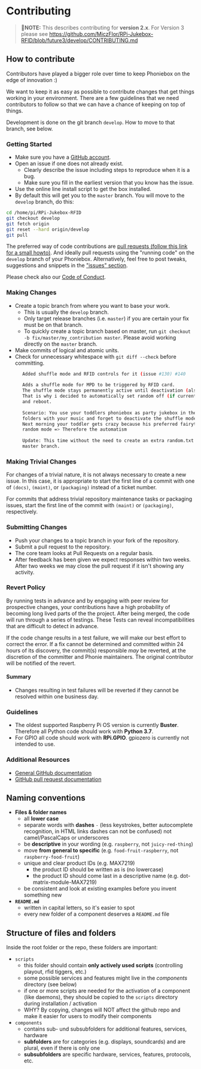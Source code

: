 # Contributing

> 📝**NOTE:** This describes contributing for **version 2.x**. For Version 3 please see <https://github.com/MiczFlor/RPi-Jukebox-RFID/blob/future3/develop/CONTRIBUTING.md>

## How to contribute

Contributors have played a bigger role over time to keep Phoniebox on the edge of innovation :)

We want to keep it as easy as possible to contribute changes that get things working in your environment. There are a few guidelines that we need contributors to follow so that we can have a chance of keeping on top of things.

Development is done on the git branch `develop`. How to move to that branch, see below.

### Getting Started

* Make sure you have a [GitHub account](https://github.com/signup/free).
* Open an issue if one does not already exist.
  * Clearly describe the issue including steps to reproduce when it is a bug.
  * Make sure you fill in the earliest version that you know has the issue.
* Use the online line install script to get the box installed.
* By default this will get you to the `master` branch. You will move to the `develop` branch, do this:

~~~bash
cd /home/pi/RPi-Jukebox-RFID
git checkout develop
git fetch origin
git reset --hard origin/develop
git pull
~~~

The preferred way of code contributions are [pull requests (follow this link for a small howto)](https://www.digitalocean.com/community/tutorials/how-to-create-a-pull-request-on-github). And ideally pull requests using the "running code" on the `develop` branch of your Phoniebox. Alternatively, feel free to post tweaks, suggestions and snippets in the ["issues" section](https://github.com/MiczFlor/RPi-Jukebox-RFID/issues).

Please check also our [Code of Conduct](CODE_OF_CONDUCT.md).

### Making Changes

* Create a topic branch from where you want to base your work.
  * This is usually the `develop` branch.
  * Only target release branches (i.e. `master`) if you are certain your fix must be on that
    branch.
  * To quickly create a topic branch based on master, run `git checkout -b
    fix/master/my_contribution master`. Please avoid working directly on the
    `master` branch.
* Make commits of logical and atomic units.
* Check for unnecessary whitespace with `git diff --check` before committing.

~~~bash
      Added shuffle mode and RFID controls for it (issue #130) #140
      
      Adds a shuffle mode for MPD to be triggered by RFID card.
      The shuffle mode stays permanently active until deactivation (also after shutdown and reboot).
      That is why i decided to automatically set random off (if currently active) during shutdown 
      and reboot.
      
      Scenario: You use your toddlers phoniebox as party jukebox in the evening and shuffle over 
      folders with your music and forget to deactivate the shuffle mode.
      Next morning your toddler gets crazy because his preferred fairytale plays the chapters in 
      random mode => Therefore the automatism
      
      Update: This time without the need to create an extra random.txt file.and uptodate with the 
      master branch.
~~~

### Making Trivial Changes

For changes of a trivial nature, it is not always necessary to create a new issue.
In this case, it is appropriate to start the first line of a
commit with one of  `(docs)`, `(maint)`, or `(packaging)` instead of a ticket
number.

For commits that address trivial repository maintenance tasks or packaging
issues, start the first line of the commit with `(maint)` or `(packaging)`,
respectively.

### Submitting Changes

* Push your changes to a topic branch in your fork of the repository.
* Submit a pull request to the repository.
* The core team looks at Pull Requests on a regular basis.
* After feedback has been given we expect responses within two weeks. After two weeks we may close the pull request if it isn't showing any activity.

### Revert Policy

By running tests in advance and by engaging with peer review for prospective changes, your contributions have a high probability of becoming long lived parts of the the project. After being merged, the code will run through a series of testings. These Tests can reveal incompatibilities that are difficult to detect in advance.

If the code change results in a test failure, we will make our best effort to correct the error. If a fix cannot be determined and committed within 24 hours of its discovery, the commit(s) responsible *may* be reverted, at the discretion of the committer and Phonie maintainers. The original contributor will be notified of the revert.

#### Summary

* Changes resulting in test failures will be reverted if they cannot be resolved within one business day.

### Guidelines

* The oldest supported Raspberry Pi OS version is currently **Buster**. Therefore all Python code should work with **Python 3.7**.
* For GPIO all code should work with **RPi.GPIO**. gpiozero is currently not intended to use.

### Additional Resources

* [General GitHub documentation](https://help.github.com/)
* [GitHub pull request documentation](https://help.github.com/articles/creating-a-pull-request/)

## Naming conventions

* **Files & folder names**
  * all **lower case**
  * separate words with **dashes** `-` (less keystrokes, better autocomplete recognition, in HTML links dashes can not be confused) not camel/PascalCaps or underscores
  * be **descriptive** in your wording (e.g. `raspberry`, not `juicy-red-thing`)
  * move **from general to specific** (e.g. `food-fruit-raspberry`, not `raspberry-food-fruit`)
  * unique and clear product IDs (e.g. MAX7219)
    * the product ID should be written as is (no lowercase)
    * the product ID should come last in a descriptive name (e.g. dot-matrix-module-MAX7219)
  * be consistent and look at existing examples before you invent something new
* **`README.md`**
  * written in capital letters, so it's easier to spot
  * every new folder of a component deserves a `README.md` file

## Structure of files and folders

Inside the root folder or the repo, these folders are important:

* `scripts`
  * this folder should contain **only actively used scripts** (controlling playout, rfid tiggers, etc.)
  * some possible services and features might live in the *components* directory (see below)
  * if one or more scripts are needed for the activation of a component (like daemons), they should be copied to the `scripts` directory during installation / activation
  * WHY? By copying, changes will NOT affect the github repo and make it easier for users to modify their components
* `components`
  * contains sub- und subsubfolders for additional features, services, hardware
  * **subfolders** are for categories (e.g. displays, soundcards) and are plural, even if there is only one
  * **subsubfolders** are specific hardware, services, features, protocols, etc.

